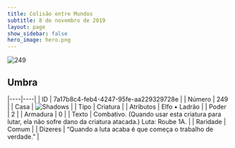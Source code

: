```yaml
---
title: Colisão entre Mundos
subtitle: 8 de novembro de 2019
layout: page
show_sidebar: false
hero_image: hero.png
---
```


![249](https://cdn.keyforgegame.com/media/card_front/pt/452_249_46RGMP97V4JP_pt.png)

## Umbra

|----|----|
| ID | 7a17b8c4-feb4-4247-95fe-aa229329728e |
| Número | 249 |
| Casa | ![Shadows](https://archonarcana.com/images/thumb/e/ee/Shadows.png/22px-Shadows.png "Sombras") |
| Tipo | Criatura |
| Atributos | Elfo • Ladrão |
| Poder | 2 |
| Armadura | 0 |
| Texto | Combativo. (Quando usar esta criatura para lutar, ela não sofre dano da criatura atacada.) Luta: Roube 1A. |
| Raridade | Comum |
| Dizeres | “Quando a luta acaba é que começa  o trabalho de verdade.” |

